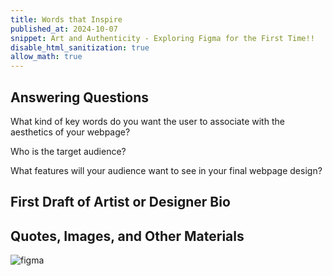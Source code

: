 ```yaml
---
title: Words that Inspire 
published_at: 2024-10-07
snippet: Art and Authenticity - Exploring Figma for the First Time!!
disable_html_sanitization: true
allow_math: true
---
```


## Answering Questions
What kind of key words do you want the user to associate with the aesthetics of your webpage?

Who is the target audience?

What features will your audience want to see in your final webpage design?

## First Draft of Artist or Designer Bio


## Quotes, Images, and Other Materials

![figma](figma.jpeg)